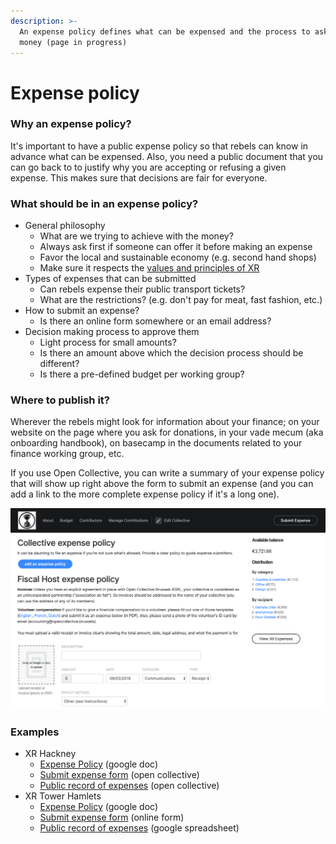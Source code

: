 ```yaml
---
description: >-
  An expense policy defines what can be expensed and the process to ask for
  money (page in progress)
---
```


# Expense policy

### Why an expense policy?

It's important to have a public expense policy so that rebels can know in advance what can be expensed. Also, you need a public document that you can go back to to justify why you are accepting or refusing a given expense. This makes sure that decisions are fair for everyone.

### What should be in an expense policy?

* General philosophy
  * What are we trying to achieve with the money?
  * Always ask first if someone can offer it before making an expense
  * Favor the local and sustainable economy \(e.g. second hand shops\)
  * Make sure it respects the [values and principles of XR](../principles-and-values.md)
* Types of expenses that can be submitted
  * Can rebels expense their public transport tickets?
  * What are the restrictions? \(e.g. don't pay for meat, fast fashion, etc.\)
* How to submit an expense?
  * Is there an online form somewhere or an email address?
* Decision making process to approve them
  * Light process for small amounts?
  * Is there an amount above which the decision process should be different?
  * Is there a pre-defined budget per working group?

### Where to publish it?

Wherever the rebels might look for information about your finance; on your website on the page where you ask for donations, in your vade mecum \(aka onboarding handbook\), on basecamp in the documents related to your finance working group, etc. 

If you use Open Collective, you can write a summary of your expense policy that will show up right above the form to submit an expense \(and you can add a link to the more complete expense policy if it's a long one\).

![Submit expense form on Open Collective](../.gitbook/assets/screen-shot-2019-09-03-at-5.39.22-pm.png)

### Examples

* XR Hackney 
  * [Expense Policy](https://docs.google.com/document/d/1b7xF8gJ2KxzG6oNOPATfcMNFlEic6NcNqw308XKraF8/mobilebasic) \(google doc\)
  * [Submit expense form](https://opencollective.com/xrhackney/expenses/new) \(open collective\)
  * [Public record of expenses](https://opencollective.com/xrhackney/expenses) \(open collective\)
* XR Tower Hamlets
  * [Expense Policy](https://docs.google.com/document/d/1Zx5JWNgjfHyAuqw6DILdPfpXHJ_L0bTZLbMqPtPM89Y/edit) \(google doc\)
  * [Submit expense form](https://form.jotformeu.com/91277648344365) \(online form\)
  * [Public record of expenses](https://docs.google.com/spreadsheets/d/1mjOjGr8ZjCCJkGfLZ5lZU342KCbS105o1oCjsu4IdkU/edit#gid=0) \(google spreadsheet\)

